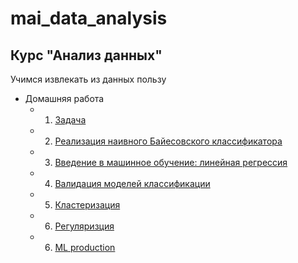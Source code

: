 # mai_data_analysis
## Курс "Анализ данных"

Учимся извлекать из данных пользу
* Домашняя работа
     * 1. [Задача](./da_hw1.ipynb)
     * 2. [Реализация наивного Байесовского классификатора](./I_probability_hw_2_naive_bayes.ipynb)
     * 3. [Введение в машинное обучение: линейная регрессия](./II_machine_learning_intro_hw.ipynb)
     * 4. [Валидация моделей классификации](./III_machine_learning_supervised_hw.ipynb)
     * 5. [Кластеризация](./IV_machine_learning_unsupervised_hw.ipynb)
     * 6. [Регуляризция](./V_machine_learning_tuning_hw.ipynb)
     * 6. [ML production](./VI_machine_learning_production_hw.ipynb)
